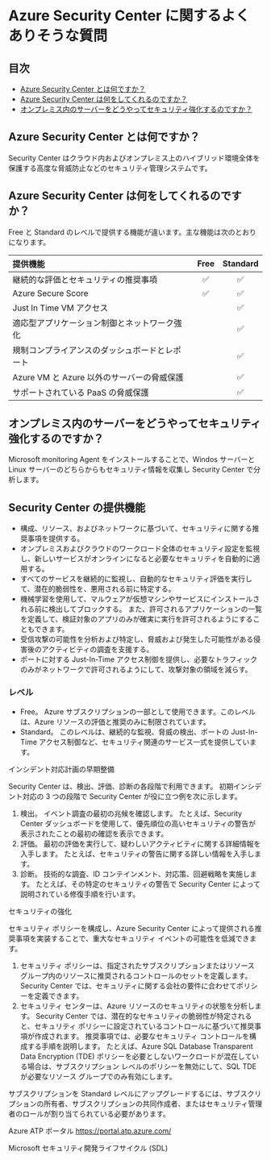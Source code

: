 # Azure Security Center に関するよくありそうな質問

## 目次

- [Azure Security Center とは何ですか？](#q-about)
- [Azure Security Center は何をしてくれるのですか？](#q-about2)
- [オンプレミス内のサーバーをどうやってセキュリティ強化するのですか？](#q-onpremises)



## <a id="q-about">Azure Security Center とは何ですか？</a>

Security Center はクラウド内およびオンプレミス上のハイブリッド環境全体を保護する高度な脅威防止などのセキュリティ管理システムです。

## <a id="q-about">Azure Security Center は何をしてくれるのですか？</a>

Free と Standard のレベルで提供する機能が違います。主な機能は次のとおりになります。

| 提供機能 | Free | Standard |
| :------ | :----: | :------: |
| 継続的な評価とセキュリティの推奨事項 | ✅ | ✅ |
| Azure Secure Score | ✅　| ✅ |
| Just In Time VM アクセス | 　| ✅ | 
| 適応型アプリケーション制御とネットワーク強化 |  |  ✅ |
| 規制コンプライアンスのダッシュボードとレポート |  | ✅ |
| Azure VM と Azure 以外のサーバーの脅威保護 |  |  ✅ |
| サポートされている PaaS の脅威保護 |  |  ✅ |



## <a id="q-onpremises">オンプレミス内のサーバーをどうやってセキュリティ強化するのですか？</a>

Microsoft monitoring Agent をインストールすることで、Windos サーバーとLinux サーバーのどちらからもセキュリティ情報を収集し Security Center で分析します。

## Security Center の提供機能

- 構成、リソース、およびネットワークに基づいて、セキュリティに関する推奨事項を提供する。
- オンプレミスおよびクラウドのワークロード全体のセキュリティ設定を監視し、新しいサービスがオンラインになると必要なセキュリティを自動的に適用する。
- すべてのサービスを継続的に監視し、自動的なセキュリティ評価を実行して、潜在的脆弱性を、悪用される前に特定する。
- 機械学習を使用して、マルウェアが仮想マシンやサービスにインストールされる前に検出してブロックする。 また、許可されるアプリケーションの一覧を定義して、検証対象のアプリのみが確実に実行を許可されるようにすることもできます。
- 受信攻撃の可能性を分析および特定し、脅威および発生した可能性がある侵害後のアクティビティの調査を支援する。
- ポートに対する Just-In-Time アクセス制御を提供し、必要なトラフィックのみがネットワークで許可されるようにして、攻撃対象の領域を減らす。

### レベル

- Free。 Azure サブスクリプションの一部として使用できます。このレベルは、Azure リソースの評価と推奨のみに制限されています。
- Standard。 このレベルは、継続的な監視、脅威の検出、ポートの Just-In-Time アクセス制御など、セキュリティ関連のサービス一式を提供しています。

インシデント対応計画の早期整備

Security Center は、検出、評価、診断の各段階で利用できます。 初期インシデント対応の 3 つの段階で Security Center が役に立つ例を次に示します。

1. 検出。 イベント調査の最初の兆候を確認します。 たとえば、Security Center ダッシュボードを使用して、優先順位の高いセキュリティの警告が表示されたことの最初の確認を表示できます。
1. 評価。 最初の評価を実行して、疑わしいアクティビティに関する詳細情報を入手します。 たとえば、セキュリティの警告に関する詳しい情報を入手します。
1. 診断。 技術的な調査、ID コンテインメント、対応策、回避戦略を実施します。 たとえば、その特定のセキュリティの警告で Security Center によって説明されている修復手順を行います。

セキュリティの強化

セキュリティ ポリシーを構成し、Azure Security Center によって提供される推奨事項を実装することで、重大なセキュリティ イベントの可能性を低減できます。

1. セキュリティ ポリシーは、指定されたサブスクリプションまたはリソース グループ内のリソースに推奨されるコントロールのセットを定義します。 Security Center では、セキュリティに関する会社の要件に合わせてポリシーを定義できます。
1. セキュリティ センターは、Azure リソースのセキュリティの状態を分析します。 Security Center では、潜在的なセキュリティの脆弱性が特定されると、セキュリティ ポリシーに設定されているコントロールに基づいて推奨事項が作成されます。 推奨事項では、必要なセキュリティ コントロールを構成する手順を説明します。 たとえば、Azure SQL Database Transparent Data Encryption (TDE) ポリシーを必要としないワークロードが混在している場合は、サブスクリプション レベルのポリシーを無効にして、SQL TDE が必要なリソース グループでのみ有効にします。

サブスクリプションを Standard レベルにアップグレードするには、サブスクリプションの所有者、サブスクリプションの共同作成者、またはセキュリティ管理者のロールが割り当てられている必要があります。

Azure ATP ポータル https://portal.atp.azure.com/

Microsoft セキュリティ開発ライフサイクル (SDL)